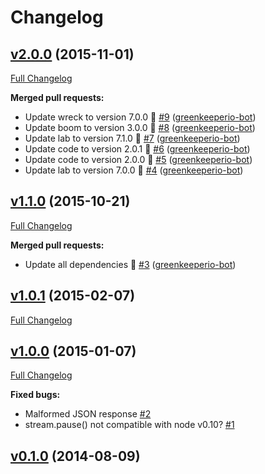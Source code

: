 # Changelog

## [v2.0.0](https://github.com/ruiquelhas/hapi-magic-filter/tree/v2.0.0) (2015-11-01)
[Full Changelog](https://github.com/ruiquelhas/hapi-magic-filter/compare/v1.1.0...v2.0.0)

**Merged pull requests:**

- Update wreck to version 7.0.0 🚀 [\#9](https://github.com/ruiquelhas/hapi-magic-filter/pull/9) ([greenkeeperio-bot](https://github.com/greenkeeperio-bot))
- Update boom to version 3.0.0 🚀 [\#8](https://github.com/ruiquelhas/hapi-magic-filter/pull/8) ([greenkeeperio-bot](https://github.com/greenkeeperio-bot))
- Update lab to version 7.1.0 🚀 [\#7](https://github.com/ruiquelhas/hapi-magic-filter/pull/7) ([greenkeeperio-bot](https://github.com/greenkeeperio-bot))
- Update code to version 2.0.1 🚀 [\#6](https://github.com/ruiquelhas/hapi-magic-filter/pull/6) ([greenkeeperio-bot](https://github.com/greenkeeperio-bot))
- Update code to version 2.0.0 🚀 [\#5](https://github.com/ruiquelhas/hapi-magic-filter/pull/5) ([greenkeeperio-bot](https://github.com/greenkeeperio-bot))
- Update lab to version 7.0.0 🚀 [\#4](https://github.com/ruiquelhas/hapi-magic-filter/pull/4) ([greenkeeperio-bot](https://github.com/greenkeeperio-bot))

## [v1.1.0](https://github.com/ruiquelhas/hapi-magic-filter/tree/v1.1.0) (2015-10-21)
[Full Changelog](https://github.com/ruiquelhas/hapi-magic-filter/compare/v1.0.1...v1.1.0)

**Merged pull requests:**

- Update all dependencies 🌴 [\#3](https://github.com/ruiquelhas/hapi-magic-filter/pull/3) ([greenkeeperio-bot](https://github.com/greenkeeperio-bot))

## [v1.0.1](https://github.com/ruiquelhas/hapi-magic-filter/tree/v1.0.1) (2015-02-07)
[Full Changelog](https://github.com/ruiquelhas/hapi-magic-filter/compare/v1.0.0...v1.0.1)

## [v1.0.0](https://github.com/ruiquelhas/hapi-magic-filter/tree/v1.0.0) (2015-01-07)
[Full Changelog](https://github.com/ruiquelhas/hapi-magic-filter/compare/v0.1.0...v1.0.0)

**Fixed bugs:**

- Malformed JSON response  [\#2](https://github.com/ruiquelhas/hapi-magic-filter/issues/2)
- stream.pause\(\) not compatible with node v0.10? [\#1](https://github.com/ruiquelhas/hapi-magic-filter/issues/1)

## [v0.1.0](https://github.com/ruiquelhas/hapi-magic-filter/tree/v0.1.0) (2014-08-09)

